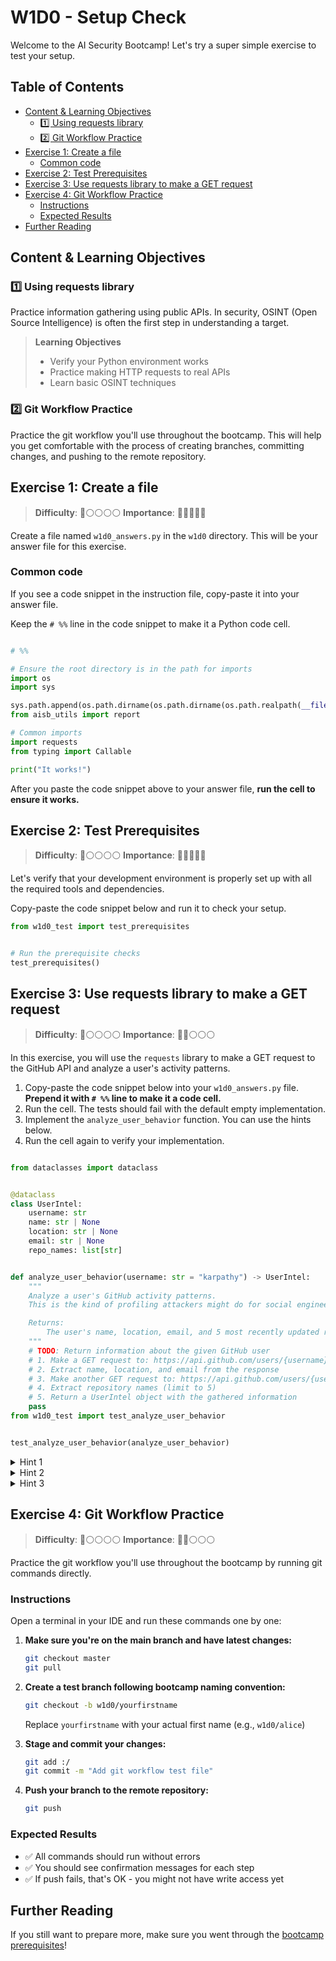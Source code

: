 
# W1D0 - Setup Check
Welcome to the AI Security Bootcamp! Let's try a super simple exercise to test your setup.

## Table of Contents

- [Content & Learning Objectives](#content--learning-objectives)
    - [1️⃣ Using requests library](#-using-requests-library)
    - [2️⃣ Git Workflow Practice](#-git-workflow-practice)
- [Exercise 1: Create a file](#exercise--create-a-file)
    - [Common code](#common-code)
- [Exercise 2: Test Prerequisites](#exercise--test-prerequisites)
- [Exercise 3: Use requests library to make a GET request](#exercise--use-requests-library-to-make-a-get-request)
- [Exercise 4: Git Workflow Practice](#exercise--git-workflow-practice)
    - [Instructions](#instructions)
    - [Expected Results](#expected-results)
- [Further Reading](#further-reading)

## Content & Learning Objectives
### 1️⃣ Using requests library

Practice information gathering using public APIs. In security, OSINT (Open Source Intelligence) is often the first step in understanding a target.

> **Learning Objectives**
> - Verify your Python environment works
> - Practice making HTTP requests to real APIs
> - Learn basic OSINT techniques

### 2️⃣ Git Workflow Practice
Practice the git workflow you'll use throughout the bootcamp. This will help you get comfortable with the process of creating branches, committing changes, and pushing to the remote repository.

## Exercise 1: Create a file
> **Difficulty**: 🔴⚪⚪⚪⚪
> **Importance**: 🔵🔵🔵🔵🔵

Create a file named `w1d0_answers.py` in the `w1d0` directory. This will be your answer file for this exercise.

### Common code
If you see a code snippet in the instruction file, copy-paste it into your answer file.

Keep the `# %%` line in the code snippet to make it a Python code cell.


```python

# %%

# Ensure the root directory is in the path for imports
import os
import sys

sys.path.append(os.path.dirname(os.path.dirname(os.path.realpath(__file__))))
from aisb_utils import report

# Common imports
import requests
from typing import Callable

print("It works!")
```

After you paste the code snippet above to your answer file, **run the cell to ensure it works.**


## Exercise 2: Test Prerequisites
> **Difficulty**: 🔴⚪⚪⚪⚪
> **Importance**: 🔵🔵🔵🔵🔵

Let's verify that your development environment is properly set up with all the required tools and dependencies.

Copy-paste the code snippet below and run it to check your setup.


```python
from w1d0_test import test_prerequisites


# Run the prerequisite checks
test_prerequisites()
```

## Exercise 3: Use requests library to make a GET request
> **Difficulty**: 🔴⚪⚪⚪⚪
> **Importance**: 🔵🔵⚪⚪⚪

In this exercise, you will use the `requests` library to make a GET request to the GitHub API and analyze a user's activity patterns.

1. Copy-paste the code snippet below into your `w1d0_answers.py` file. **Prepend it with `# %%` line to make it a code cell.**
2. Run the cell. The tests should fail with the default empty implementation.
3. Implement the `analyze_user_behavior` function. You can use the hints below.
4. Run the cell again to verify your implementation.


```python

from dataclasses import dataclass


@dataclass
class UserIntel:
    username: str
    name: str | None
    location: str | None
    email: str | None
    repo_names: list[str]


def analyze_user_behavior(username: str = "karpathy") -> UserIntel:
    """
    Analyze a user's GitHub activity patterns.
    This is the kind of profiling attackers might do for social engineering.

    Returns:
        The user's name, location, email, and 5 most recently updated repos.
    """
    # TODO: Return information about the given GitHub user
    # 1. Make a GET request to: https://api.github.com/users/{username}
    # 2. Extract name, location, and email from the response
    # 3. Make another GET request to: https://api.github.com/users/{username}/repos?sort=updated&per_page=5
    # 4. Extract repository names (limit to 5)
    # 5. Return a UserIntel object with the gathered information
    pass
from w1d0_test import test_analyze_user_behavior


test_analyze_user_behavior(analyze_user_behavior)
```

<details>
<summary>Hint 1</summary><blockquote>

Use `requests.get()` to make the GET requests. The result object has a `.json()` method to parse the JSON response:

```python
user_response = requests.get(f"https://api.github.com/users/{username}")
user_data = user_response.json()
location = user_data.get("location")
```

</blockquote></details>

<details>
<summary>Hint 2</summary><blockquote>

Don't forget to handle error response, e.g.:

```python
if user_response.status_code != 200:
    return UserIntel(username=username, name=None, location=None, email=None, repo_names=[])
```

</blockquote></details>

<details>
<summary>Hint 3</summary><blockquote>

Here's the entire solution:

```python
# Get user info
user_response = requests.get(f"https://api.github.com/users/{username}")
if user_response.status_code != 200:
    # Return empty intel if user not found
    return UserIntel(username=username, name=None, location=None, email=None, repo_names=[])

user_data = user_response.json()

# Get user's repositories (sorted by most recently updated)
repos_response = requests.get(f"https://api.github.com/users/{username}/repos?sort=updated&per_page=5")
repo_names = []
if repos_response.status_code == 200:
    repos = repos_response.json()
    repo_names = [repo["name"] for repo in repos[:5]]  # Limit to 5 repos

return UserIntel(
    username=username,
    name=user_data.get("name"),
    location=user_data.get("location"),
    email=user_data.get("email"),
    repo_names=repo_names,
)
```
</blockquote></details>


## Exercise 4: Git Workflow Practice
> **Difficulty**: 🔴⚪⚪⚪⚪
> **Importance**: 🔵🔵⚪⚪⚪

Practice the git workflow you'll use throughout the bootcamp by running git commands directly.

### Instructions

Open a terminal in your IDE and run these commands one by one:

1. **Make sure you're on the main branch and have latest changes:**
   ```bash
   git checkout master
   git pull
   ```

2. **Create a test branch following bootcamp naming convention:**
   ```bash
   git checkout -b w1d0/yourfirstname
   ```
   Replace `yourfirstname` with your actual first name (e.g., `w1d0/alice`)

4. **Stage and commit your changes:**
   ```bash
   git add :/
   git commit -m "Add git workflow test file"
   ```

5. **Push your branch to the remote repository:**
   ```bash
   git push
   ```

### Expected Results

- ✅ All commands should run without errors
- ✅ You should see confirmation messages for each step
- ✅ If push fails, that's OK - you might not have write access yet



## Further Reading
If you still want to prepare more, make sure you went through the [bootcamp prerequisites](https://docs.google.com/document/d/1PZ6-hSKEoTENxyl4vTgsM4idc8AFEfsUZgupYebfCWQ/edit?usp=sharing)!
